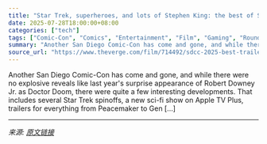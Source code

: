 ```yaml
---
title: "Star Trek, superheroes, and lots of Stephen King: the best of SDCC 2025"
date: 2025-07-28T18:00:00+08:00
categories: ["tech"]
tags: ["Comic-Con", "Comics", "Entertainment", "Film", "Gaming", "Roundup", "TV Shows"]
summary: "Another San Diego Comic-Con has come and gone, and while there were no explosive reveals like last year's surprise appearance of Robert Downey Jr. as Doctor Doom, there were quite a few interesting de"
source_url: "https://www.theverge.com/film/714492/sdcc-2025-best-trailers-announcements"
---
```


Another San Diego Comic-Con has come and gone, and while there were no explosive reveals like last year's surprise appearance of Robert Downey Jr. as Doctor Doom, there were quite a few interesting developments. That includes several Star Trek spinoffs, a new sci-fi show on Apple TV Plus, trailers for everything from Peacemaker to Gen [&#8230;]

---

*来源: [原文链接](https://www.theverge.com/film/714492/sdcc-2025-best-trailers-announcements)*
